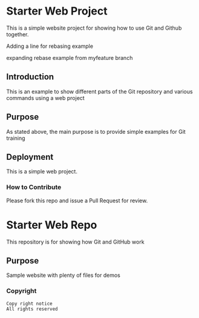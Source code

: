 # Starter Web Project
This is a simple website project for showing how to use Git and Github together.

Adding a line for rebasing example

expanding rebase example from myfeature branch
## Introduction

This is an example to show different parts of the Git repository and various commands using a web project
## Purpose

As stated above, the main purpose is to provide simple examples for Git training

## Deployment

This is a simple web project.

### How to Contribute
 Please fork this repo  and issue a Pull Request for review.
# Starter Web Repo

This repository is for showing how Git and GitHub work

## Purpose

Sample website with plenty of files for demos

### Copyright
	Copy right notice
	All rights reserved